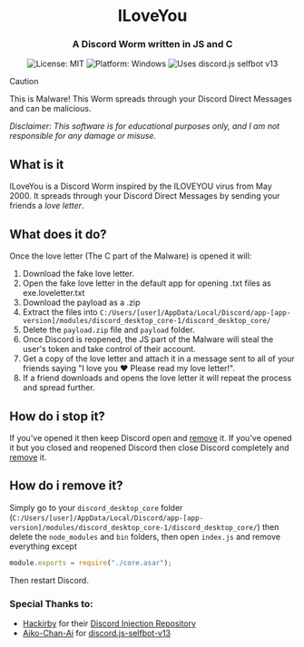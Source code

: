 <h1 align="center">
  ILoveYou
</h1>

<h3 align="center">
  A Discord Worm written in JS and C
</h3>

<p align="center">
    <img src="https://img.shields.io/badge/License-MIT-blue.svg" alt="License: MIT"/>
    <img src="https://img.shields.io/badge/Platform-Windows-green.svg" alt="Platform: Windows"/>
    <img src="https://img.shields.io/badge/Uses-discord.js_selfbot_v13-red.svg" alt="Uses discord.js selfbot v13"/>
</p>

> [!caution]
> This is Malware! This Worm spreads through your Discord Direct Messages and can be malicious.

*Disclaimer: This software is for educational purposes only, and I am not responsible for any damage or misuse.*

## What is it
ILoveYou is a Discord Worm inspired by the ILOVEYOU virus from May 2000. It spreads through your Discord Direct Messages by sending your friends a *love letter*.

## What does it do?
Once the love letter (The C part of the Malware) is opened it will:
1. Download the fake love letter.
2. Open the fake love letter in the default app for opening .txt files as exe.loveletter.txt
3. Download the payload as a .zip
4. Extract the files into `C:/Users/[user]/AppData/Local/Discord/app-[app-version]/modules/discord_desktop_core-1/discord_desktop_core/`
5. Delete the `payload.zip` file and `payload` folder.
6. Once Discord is reopened, the JS part of the Malware will steal the user's token and take control of their account.
7. Get a copy of the love letter and attach it in a message sent to all of your friends saying "I love you ❤️ Please read my love letter!".
8. If a friend downloads and opens the love letter it will repeat the process and spread further.

## How do i stop it?
If you've opened it then keep Discord open and [remove](https://github.com/MrEggsBenedict/ILoveYou?ab=readme-ov-file#how-do-i-remove-it) it.
If you've opened it but you closed and reopened Discord then close Discord completely and [remove](https://github.com/MrEggsBenedict/ILoveYou?tab=readme-ov-file#how-do-i-remove-it) it.

## How do i remove it?
Simply go to your `discord_desktop_core` folder (`C:/Users/[user]/AppData/Local/Discord/app-[app-version]/modules/discord_desktop_core-1/discord_desktop_core/`) then delete the `node_modules` and `bin` folders, then open `index.js` and remove everything except
```js
module.exports = require("./core.asar");
```
Then restart Discord.

### Special Thanks to:
* [Hackirby](https://github.com/hackirby) for their [Discord Injection Repository](https://github.com/hackirby/discord-injection)
* [Aiko-Chan-Ai](https://github.com/aiko-chan-ai) for [discord.js-selfbot-v13](https://github.com/aiko-chan-ai/discord.js-selfbot-v13)